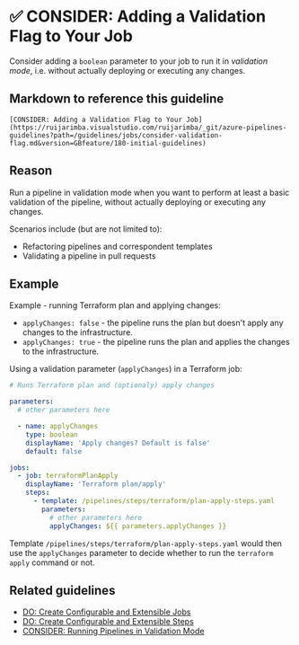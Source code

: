 # ✅ CONSIDER: Adding a Validation Flag to Your Job

Consider adding a `boolean` parameter to your job to run it in
_validation mode_, i.e. without actually deploying or executing any changes.

## Markdown to reference this guideline

```plaintext
[CONSIDER: Adding a Validation Flag to Your Job](https://ruijarimba.visualstudio.com/ruijarimba/_git/azure-pipelines-guidelines?path=/guidelines/jobs/consider-validation-flag.md&version=GBfeature/180-initial-guidelines)
```

## Reason

Run a pipeline in validation mode when you want to perform at least a basic
validation of the pipeline, without actually deploying or executing any changes.

Scenarios include (but are not limited to):

- Refactoring pipelines and correspondent templates
- Validating a pipeline in pull requests

## Example

Example - running Terraform plan and applying changes:

- `applyChanges: false` - the pipeline runs the plan but doesn't apply any
changes to the infrastructure.
- `applyChanges: true` - the pipeline runs the plan and applies the changes
to the infrastructure.

Using a validation parameter (`applyChanges`) in a Terraform job:

```yaml
# Runs Terraform plan and (optionaly) apply changes

parameters:
  # other parameters here

  - name: applyChanges
    type: boolean
    displayName: 'Apply changes? Default is false'
    default: false

jobs:
  - job: terraformPlanApply
    displayName: 'Terraform plan/apply'
    steps:
      - template: /pipelines/steps/terraform/plan-apply-steps.yaml
        parameters:
          # other parameters here
          applyChanges: ${{ parameters.applyChanges }}
```

Template `/pipelines/steps/terraform/plan-apply-steps.yaml` would then use the
`applyChanges` parameter to decide whether to run the `terraform apply` command
or not.

## Related guidelines

- [DO: Create Configurable and Extensible Jobs](/guidelines/jobs/do-extensible-jobs.md)
- [DO: Create Configurable and Extensible Steps](/guidelines/steps/do-extensible-steps.md)
- [CONSIDER: Running Pipelines in Validation Mode](/guidelines/pipelines/consider-validation.md)
